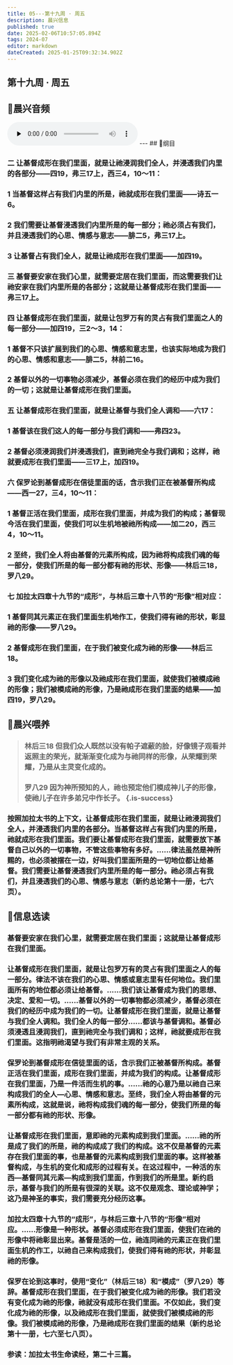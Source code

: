 ```yaml
---
title: 05---第十九周 · 周五
description: 晨兴信息
published: true
date: 2025-02-06T10:57:05.894Z
tags: 2024-07
editor: markdown
dateCreated: 2025-01-25T09:32:34.902Z
---
```


## 第十九周 · 周五

## 🎵晨兴音频
<audio id="audio" controls="" preload="none">
      <source id="mp3" src="/2024-07/week19/week19day5.mp3">
</audio>
---
## 📖纲目

### 二	让基督成形在我们里面，就是让祂浸润我们全人，并浸透我们内里的各部分——四19，弗三17上，西三4，10～11：

### 1	当基督这样占有我们内里的所是，祂就成形在我们里面——诗五一6。

### 2	我们需要让基督浸透我们内里所是的每一部分；祂必须占有我们，并且浸透我们的心思、情感与意志——腓二5，弗三17上。

### 3	让基督占有我们全人，就是让祂成形在我们里面——加四19。

### 三	基督要安家在我们心里，就需要定居在我们里面，而这需要我们让祂安家在我们内里所是的各部分；这就是让基督成形在我们里面——弗三17上。

### 四	让基督成形在我们里面，就是让包罗万有的灵占有我们里面之人的每一部分——加四19，三2～3，14：

### 1	基督不只该扩展到我们的心思、情感和意志里，也该实际地成为我们的心思、情感和意志——腓二5，林前二16。

### 2	基督以外的一切事物必须减少，基督必须在我们的经历中成为我们的一切；这就是让基督成形在我们里面。

### 五	让基督成形在我们里面，就是让基督与我们全人调和——六17：

### 1	基督该在我们这人的每一部分与我们调和——弗四23。

### 2	基督必须浸润我们并浸透我们，直到祂完全与我们调和；这样，祂就要成形在我们里面——三17上，加四19。

### 六	保罗论到基督成形在信徒里面的话，含示我们正在被基督所构成——西一27，三4，10～11：

### 1	基督正活在我们里面，成形在我们里面，并成为我们的构成；基督现今活在我们里面，使我们可以生机地被祂所构成——加二20，西三4，10～11。

### 2	至终，我们全人将由基督的元素所构成，因为祂将构成我们魂的每一部分，使我们所是的每一部分都有祂的形状、形像——林后三18，罗八29。

### 七	加拉太四章十九节的“成形”，与林后三章十八节的“形像”相对应：

### 1	基督同其元素正在我们里面生机地作工，使我们得有祂的形状，彰显祂的形像——罗八29。

### 2	基督成形在我们里面，在于我们被变化成为祂的形像——林后三18。

### 3	我们变化成为祂的形像以及祂成形在我们里面，就使我们被模成祂的形像；我们被模成祂的形像，乃是祂成形在我们里面的结果——加四19，罗八29。

## 📖晨兴喂养

>### **林后三18**    **但我们众人既然以没有帕子遮蔽的脸，好像镜子观看并返照主的荣光，就渐渐变化成为与祂同样的形像，从荣耀到荣耀，乃是从主灵变化成的。**
>
>### **罗八29**    **因为神所预知的人，祂也预定他们模成神儿子的形像，使祂儿子在许多弟兄中作长子。** {.is-success}

### 按照加拉太书的上下文，让基督成形在我们里面，就是让祂浸润我们全人，并浸透我们内里的各部分。当基督这样占有我们内里的所是，祂就成形在我们里面。我们要让基督成形在我们里面，就需要放下基督自己以外的一切事物，不管这些事物有多好。……律法虽然是神所赐的，也必须被摆在一边，好叫我们里面所是的一切地位都让给基督。我们需要让基督浸透我们内里所是的每一部分。祂必须占有我们，并且浸透我们的心思、情感与意志（新约总论第十一册，七六页）。

## 📖信息选读

### 基督要安家在我们心里，就需要定居在我们里面；这就是让基督成形在我们里面。

### 让基督成形在我们里面，就是让包罗万有的灵占有我们里面之人的每一部分。律法不该在我们的心思、情感或意志里有任何地位。我们里面所有的地位都必须让给基督。……我们该让基督成为我们的思想、决定、爱和一切。……基督以外的一切事物都必须减少，基督必须在我们的经历中成为我们的一切。让基督成形在我们里面，就是让基督与我们全人调和。我们全人的每一部分……都该与基督调和。基督必须浸透且浸润我们，直到祂完全与我们调和；这样，祂就要成形在我们里面。这指明祂渴望与我们有非常主观的关系。

### 保罗论到基督成形在信徒里面的话，含示我们正被基督所构成。基督正活在我们里面，成形在我们里面，并成为我们的构成。让基督成形在我们里面，乃是一件活而生机的事。……祂的心意乃是以祂自己来构成我们的全人—心思、情感和意志。至终，我们全人将由基督的元素所构成，这就是说，祂将构成我们魂的每一部分，使我们所是的每一部分都有祂的形状、形像。

### 让基督成形在我们里面，意即祂的元素构成到我们里面。……祂的所是成了我们的所是，祂的构成成了我们的构成。这不仅是基督的元素存在我们里面的事，也是基督的元素构成到我们里面的事。这样被基督构成，与生机的变化和成形的过程有关。在这过程中，一种活的东西—基督同其元素—构成到我们里面，作到我们的所是里。新约启示，基督与我们的所是有很深的关联。这不仅是观念、理论或神学；这乃是神圣的事实，我们需要充分经历这事。

### 加拉太四章十九节的“成形”，与林后三章十八节的“形像”相对应。……形像是一种形状。基督必须成形在我们里面，使我们在祂的形像中将祂彰显出来。基督是活的一位，祂连同祂的元素正在我们里面生机的作工，以祂自己来构成我们，使我们得有祂的形状，并彰显祂的形像。

### 保罗在论到这事时，使用“变化”（林后三18）和“模成”（罗八29）等辞。基督成形在我们里面，在于我们被变化成为祂的形像。我们若没有变化成为祂的形像，祂就没有成形在我们里面。不仅如此，我们变化成为祂的形像，以及祂成形在我们里面，就使我们被模成祂的形像。我们被模成祂的形像，乃是祂成形在我们里面的结果（新约总论第十一册，七六至七八页）。

### 参读：加拉太书生命读经，第二十三篇。

<!-- Google tag (gtag.js) -->
<script async src="https://www.googletagmanager.com/gtag/js?id=G-1P8709Z16T"></script>
<script>
  window.dataLayer = window.dataLayer || [];
  function gtag(){dataLayer.push(arguments);}
  gtag('js', new Date());

  gtag('config', 'G-1P8709Z16T');
</script>